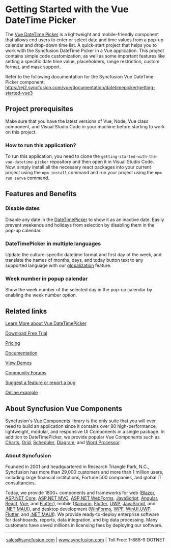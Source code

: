 # Getting Started with the Vue DateTime Picker

The [Vue DateTime Picker](https://www.syncfusion.com/vue-components/vue-datetimepicker?utm_source=github&utm_medium=listing&utm_campaign=vue-datetimepicker-github-samples) is a lightweight and mobile-friendly component that allows end users to enter or select date and time values from a pop-up calendar and drop-down time list. A quick-start project that helps you to work with the Syncfusion DateTime Picker in a Vue application. This project contains simple code customization, as well as some important features like setting a specific date time value, placeholders, range restriction, custom format, and mask support.

Refer to the following documentation for the Syncfusion Vue DateTime Picker component: 
https://ej2.syncfusion.com/vue/documentation/datetimepicker/getting-started-vue3

## Project prerequisites

Make sure that you have the latest versions of Vue, Node, Vue class component, and Visual Studio Code in your machine before starting to work on this project.

### How to run this application?

To run this application, you need to clone the `getting-started-with-the-vue-datetime-picker` repository and then open it in Visual Studio Code. Now, simply install all the necessary react packages into your current project using the `npm install` command and run your project using the `npm run serve` command.

## Features and Benefits

### Disable dates

Disable any date in the [DateTimePicker](https://www.syncfusion.com/vue-components/vue-datetimepicker?utm_source=github&utm_medium=listing&utm_campaign=vue-datetimepicker-github-samples) to show it as an inactive date. Easily prevent weekends and holidays from selection by disabling them in the pop-up calendar.

### DateTimePicker in multiple languages

Update the culture-specific datetime format and first day of the week, and translate the names of months, days, and today button text to any supported language with our [globalization](https://ej2.syncfusion.com/vue/documentation/datetimepicker/globalization?utm_source=github&utm_medium=listing&utm_campaign=vue-datetimepicker-github-samples) feature.

### Week number in popup calendar

Show the week number of the selected day in the pop-up calendar by enabling the week number option.

## Related links
[Learn More about Vue DateTimePicker](https://www.syncfusion.com/vue-components/vue-datetimepicker?utm_source=github&utm_medium=listing&utm_campaign=vue-datetimepicker-github-samples)

[Download Free Trial](https://www.syncfusion.com/downloads/vue?utm_source=github&utm_medium=listing&utm_campaign=vue-datetimepicker-github-samples)

[Pricing](https://www.syncfusion.com/sales/teamlicense?utm_source=github&utm_medium=listing&utm_campaign=vue-datetimepicker-github-samples)

[Documentation](https://ej2.syncfusion.com/vue/documentation/datetimepicker/getting-started?utm_source=github&utm_medium=listing&utm_campaign=vue-datetimepicker-github-samples)

[View Demos](https://github.com/SyncfusionExamples/getting-started-with-the-vue-datetime-picker?utm_source=github&utm_medium=listing&utm_campaign=vue-datetimepicker-github-samples)

[Community Forums](https://www.syncfusion.com/forums/vue-components?utm_source=github&utm_medium=listing&utm_campaign=vue-datetimepicker-github-samples)

[Suggest a feature or report a bug](https://www.syncfusion.com/feedback/vue?utm_source=github&utm_medium=listing&utm_campaign=vue-datetimepicker-github-samples)

[Online example](https://ej2.syncfusion.com/vue/demos/#/bootstrap5/datetimepicker/default.html?utm_source=github&utm_medium=listing&utm_campaign=vue-datetimepicker-github-samples)

## About Syncfusion Vue Components

Syncfusion's [Vue Components](https://www.syncfusion.com/vue-components?utm_source=github&utm_medium=listing&utm_campaign=vue-datetimepicker-github-samples) library is the only suite that you will ever need to build an application since it contains over 80 high-performance, lightweight, modular, and responsive UI Components in a single package. In addition to DateTimePicker, we provide popular Vue Components such as [Charts](https://www.syncfusion.com/vue-components/vue-charts?utm_source=github&utm_medium=listing&utm_campaign=vue-datetimepicker-github-samples), [Grid](https://www.syncfusion.com/vue-components/vue-grid?utm_source=github&utm_medium=listing&utm_campaign=vue-datetimepicker-github-samples), [Scheduler](https://www.syncfusion.com/vue-components/vue-scheduler?utm_source=github&utm_medium=listing&utm_campaign=vue-datetimepicker-github-samples), [Diagram](https://www.syncfusion.com/vue-components/vue-diagram?utm_source=github&utm_medium=listing&utm_campaign=vue-datetimepicker-github-samples), and [Word Processor](https://www.syncfusion.com/vue-components/vue-word-processor?utm_source=github&utm_medium=listing&utm_campaign=vue-datetimepicker-github-samples).

### About Syncfusion
Founded in 2001 and headquartered in Research Triangle Park, N.C., Syncfusion has more than 29,000 customers and more than 1 million users, including large financial institutions, Fortune 500 companies, and global IT consultancies.

Today, we provide 1800+ components and frameworks for web ([Blazor](https://www.syncfusion.com/blazor-components?utm_source=github&utm_medium=listing&utm_campaign=vue-datetimepicker-github-samples), [ASP.NET Core](https://www.syncfusion.com/aspnet-core-ui-controls?utm_source=github&utm_medium=listing&utm_campaign=vue-datetimepicker-github-samples), [ASP.NET MVC](https://www.syncfusion.com/aspnet-mvc-ui-controls?utm_source=github&utm_medium=listing&utm_campaign=vue-datetimepicker-github-samples), [ASP.NET WebForms](https://www.syncfusion.com/jquery/aspnet-webforms-ui-controls?utm_source=github&utm_medium=listing&utm_campaign=vue-datetimepicker-github-samples), [JavaScript](https://www.syncfusion.com/javascript-ui-controls?utm_source=github&utm_medium=listing&utm_campaign=vue-datetimepicker-github-samples), [Angular](https://www.syncfusion.com/angular-components?utm_source=github&utm_medium=listing&utm_campaign=vue-datetimepicker-github-samples), [React](https://www.syncfusion.com/react-components?utm_source=github&utm_medium=listing&utm_campaign=vue-datetimepicker-github-samples), [Vue](https://www.syncfusion.com/vue-components?utm_source=github&utm_medium=listing&utm_campaign=vue-datetimepicker-github-samples), and [Flutter](https://www.syncfusion.com/flutter-widgets?utm_source=github&utm_medium=listing&utm_campaign=vue-datetimepicker-github-samples)), mobile ([Xamarin](https://www.syncfusion.com/xamarin-ui-controls?utm_source=github&utm_medium=listing&utm_campaign=vue-datetimepicker-github-samples), [Flutter](https://www.syncfusion.com/flutter-widgets?utm_source=github&utm_medium=listing&utm_campaign=vue-datetimepicker-github-samples), [UWP](https://www.syncfusion.com/uwp-ui-controls?utm_source=github&utm_medium=listing&utm_campaign=vue-datetimepicker-github-samples), [JavaScript](https://www.syncfusion.com/javascript-ui-controls?utm_source=github&utm_medium=listing&utm_campaign=vue-datetimepicker-github-samples), and [.NET MAUI](https://www.syncfusion.com/maui-controls?utm_source=github&utm_medium=listing&utm_campaign=vue-datetimepicker-github-samples)), and desktop development ([WinForms](https://www.syncfusion.com/winforms-ui-controls?utm_source=github&utm_medium=listing&utm_campaign=vue-datetimepicker-github-samples), [WPF](https://www.syncfusion.com/wpf-controls?utm_source=github&utm_medium=listing&utm_campaign=vue-datetimepicker-github-samples), [WinUI](https://www.syncfusion.com/winui-controls?utm_source=github&utm_medium=listing&utm_campaign=vue-datetimepicker-github-samples),[UWP](https://www.syncfusion.com/uwp-ui-controls?utm_source=github&utm_medium=listing&utm_campaign=vue-datetimepicker-github-samples), [Flutter](https://www.syncfusion.com/flutter-widgets?utm_source=github&utm_medium=listing&utm_campaign=vue-datetimepicker-github-samples), and [.NET MAUI](https://www.syncfusion.com/maui-controls?utm_source=github&utm_medium=listing&utm_campaign=vue-datetimepicker-github-samples)). We provide ready-to-deploy enterprise software for dashboards, reports, data integration, and big data processing. Many customers have saved millions in licensing fees by deploying our software.

<hr style="height:0.3px;border:none;color:lightgrey;background-color:lightgrey;" />

<p align="center">
<a href="mailto:sales@syncfusion.com?Subject=Syncfusion Vue DateTimePicker - GitHub" target="_top">sales@syncfusion.com</a> | <a href="https://www.syncfusion.com?utm_source=github&utm_medium=listing&utm_campaign=vue-datetimepicker-github-samples)">www.syncfusion.com</a> | Toll Free: 1-888-9 DOTNET <br>
</p>
